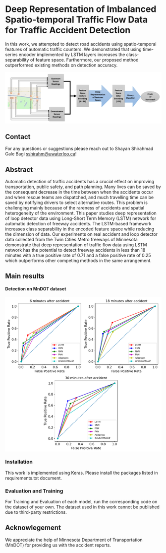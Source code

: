 # Deep Representation of Imbalanced Spatio-temporal Traffic Flow Data for Traffic Accident Detection

In this work, we attempted to detect road accidents using spatio-temporal features of automatic traffic counters. We demonstrated that using time-series encoder implemented by LSTM layers increases the class-separability of feature space. Furthermore, our proposed method outperformed existing methods on detection accuracy. 
<p align="center"> <img src='./docs/overview.png' align="center" > </p>




## Contact
For any questions or suggestions please reach out to Shayan Shirahmad Gale Bagi [sshirahm@uwaterloo.ca](mailto:sshirahm@uwaterloo.ca)! 


## Abstract
Automatic detection of traffic accidents has a crucial
effect on improving transportation, public safety, and path
planning. Many lives can be saved by the consequent decrease
in the time between when the accidents occur and when rescue
teams are dispatched, and much travelling time can be saved
by notifying drivers to select alternative routes. This problem
is challenging mainly because of the rareness of accidents and
spatial heterogeneity of the environment. This paper studies
deep representation of loop detector data using Long-Short
Term Memory (LSTM) network for automatic detection of
freeway accidents. The LSTM-based framework increases class
separability in the encoded feature space while reducing the
dimension of data. Our experiments on real accident and loop
detector data collected from the Twin Cities Metro freeways of
Minnesota demonstrate that deep representation of traffic flow
data using LSTM network has the potential to detect freeway
accidents in less than 18 minutes with a true positive rate of
0.71 and a false positive rate of 0.25 which outperforms other
competing methods in the same arrangement.

## Main results

#### Detection on MnDOT dataset

<p align="center"> <img src='./docs/roc.png' align="center" > </p>


### Installation

This work is implemented using Keras. Please install the packages listed in requirements.txt document.

### Evaluation and Training 

For Training and Evaluation of each model, run the corresponding code on the dataset of your own. The dataset used in this work cannot be published due to third-party restrictions. 

## Acknowlegement
We appreciate the help of Minnesota Department of Transportation (MnDOT) for providing us with the accident reports. 


